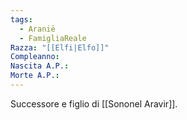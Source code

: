 ```yaml
---
tags:
  - Aranië
  - FamigliaReale
Razza: "[[Elfi|Elfo]]"
Compleanno: 
Nascita A.P.: 
Morte A.P.:
---
```

Successore e figlio di [[Sononel Aravir]]. 